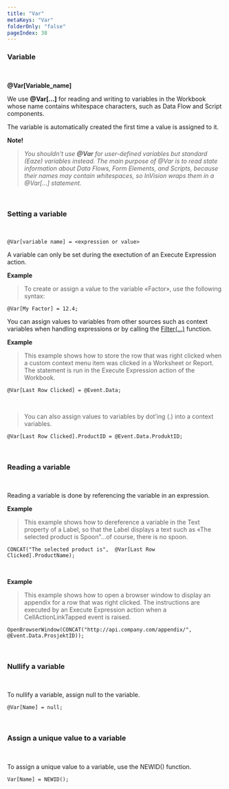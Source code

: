```yaml
---
title: "Var"
metaKeys: "Var"
folderOnly: "false"
pageIndex: 38
---
```


### Variable

<br/>

**@Var[Variable_name]**

We use **@Var[…]** for reading and writing to variables in the Workbook whose name contains whitespace characters, such as Data Flow and Script components. 

The variable is automatically created the first time a value is assigned to it. 

**Note!**
>
>*You shouldn't use **@Var** for user-defined variables but standard (Eaze) variables instead. The main purpose of @Var is to read state information about Data Flows, Form Elements, and Scripts, because their names may contain whitespaces, so InVision wraps them in a @Var[…] statement.*

<br/>

### Setting a variable

<br/>


```
@Var[variable name] = <expression or value>
```

A variable can only be set during the exectution of an Execute Expression action. 
<br/>

**Example**
>
>To create or assign a value to the variable «Factor», use the following syntax: 

```
@Var[My Factor] = 12.4;
```


You can assign values to variables from other sources such as context variables when handling expressions or by calling the [Filter(…)](filter.md) function.
<br/>

**Example**
>
>This example shows how to store the row that was right clicked when a custom context menu item was clicked in a Worksheet or Report. The statement is run in the Execute Expression action of the Workbook. 

```
@Var[Last Row Clicked] = @Event.Data;
```
<br/>

>You can also assign values to variables by dot’ing (.) into a context variables.

```
@Var[Last Row Clicked].ProductID = @Event.Data.ProduktID;
```

<br/>

### Reading a variable

<br/>

Reading a variable is done by referencing the variable in an expression.
<br/>

**Example**
>
>This example shows how to dereference a variable in the Text property of a Label, so that the Label displays a text such as «The selected product is Spoon"…of course, there is no spoon.

```
CONCAT("The selected product is",  @Var[Last Row Clicked].ProductName);
```
<br/>


**Example**
>
>This example shows how to open a browser window to display an appendix for a row that was right clicked. The instructions are executed by an Execute Expression action when a CellActionLinkTapped event is raised. 


```
OpenBrowserWindow(CONCAT("http://api.company.com/appendix/", @Event.Data.ProsjektID));
```
<br/>

### Nullify a variable

<br/>

To nullify a variable, assign null to the variable. 

```
@Var[Name] = null;
```
<br/>

### Assign a unique value to a variable 

<br/>

To assign a unique value to a variable, use the NEWID() function. 

```
Var[Name] = NEWID();
```


